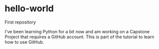 # hello-world
First repository

I've been learning Python for a bit now and am working on a Capstone Project that requires a GitHub account. This is part of the tutorial to learn how to use GitHub.
